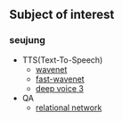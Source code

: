 ## Subject of interest 

### seujung

- TTS(Text-To-Speech)
   - [wavenet](https://arxiv.org/pdf/1609.03499.pdf)
   - [fast-wavenet](https://arxiv.org/pdf/1611.09482.pdf)
   - [deep voice 3](https://arxiv.org/pdf/1710.07654.pdf)
- QA
   - [relational network](https://arxiv.org/pdf/1706.01427.pdf)



